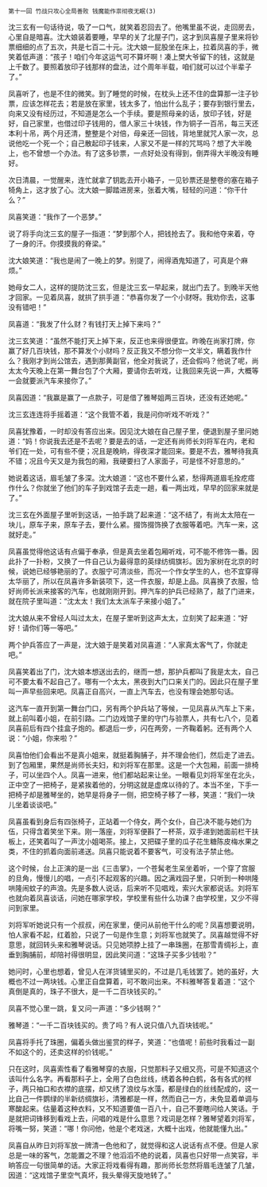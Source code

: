     第十一回 竹战只攻心全局善败 钱魔能作祟彻夜无眠(3) 

   沈三玄有一句话待说，吸了一口气，就笑着忍回去了。他嘴里虽不说，走回房去，心里自是暗喜。沈大娘装着要睡，早早的关了北屋子门，这才到凤喜屋子里来将钞票细细的点了五次，共是七百二十元。沈大娘一屁股坐在床上，拉着凤喜的手，微笑着低声道：“孩子！咱们今年这运气可不算坏啊！凑上樊大爷留下的钱，这就是上千数了。要照着放印子钱那样的盘法，过个周年半载，咱们就可以过个半辈子了。”

   凤喜听了，也是不住的微笑。到了睡觉的时候，在枕头上还不住的盘算那一注子钞票，应该怎样花去；若是放在家里，钱太多了，怕出什么乱子；要存到银行里去，向来又没有经历过，不知道是怎么一个手续。要是照母亲的话，放印子钱，好是好，自己家里，也借过印子钱用的，借人家三十块钱，作为铜子一百吊，每三天还本利十吊，两个月还清，整整是个对倍，母亲还一回钱，背地里就咒人家一次，总说他吃一个死一个；自己散起印子钱来，人家又不是一样的咒骂吗？想了大半晚上，也不曾想一个办法。有了这多钞票，一点好处没有得到，倒弄得大半晚没有睡好。

   次日清晨，一觉醒来，连忙就拿了钥匙去开小箱子，一见钞票还是整卷的塞在箱子犄角上，这才放了心。沈大娘一脚踏进房来，张着大嘴，轻轻的问道：“你干什么？”

   凤喜笑道：“我作了一个恶梦。”

   说了将手向沈三玄的屋子一指道：“梦到那个人，把钱抢去了。我和他夺来着，夺了一身的汗。你摸摸我的脊梁。”

   沈大娘笑道：“我也是闹了一晚上的梦。别提了，闹得酒鬼知道了，可真是个麻烦。”

   她母女二人，这样的提防沈三玄，但是沈三玄一早起来，就出门去了。到晚半天他才回家。一见着凤喜，就拱了拱手道：“恭喜你发了一个小财呀。我劝你去，这事没有错吧！”

   凤喜道：“我发了什么财？有钱打天上掉下来吗？”

   沈三玄笑道：“虽然不能打天上掉下来，反正也来得很便宜。昨晚在尚家打牌，你赢了好几百块钱，那不算发个小财吗？反正我又不想分你一文半文，瞒着我作什么？我刚才到尚公馆去，遇到那黄副官，他全对我说了，还会假吗？他说了呢，尚太太今天晚上在第一舞台包了个大厢，要请你去听戏，让我回来先说一声，大概等一会就要派汽车来接你了。”

   凤喜因道：“我赢是赢了一点款子，可是借了雅琴姐两三百块，还没有还她呢。”

   沈三玄连连将手摇着道：“这个我管不着，我是问你听戏不听戏？”

   凤喜犹豫着，一时却没有答应出来。因见沈大娘在自己屋子里，便退到屋子里问她道：“妈！你说我去还是不去呢？要是去的话，一定还有尚师长刘将军在内，老和爷们在一处，可有些不便；况且是晚晌，得夜深才能回来。要是不去，雅琴待我真不错；况且今天又是为我包的厢，我硬要扫了人家面子，可是怪不好意思的。”

   她说着这话，眉毛皱了多深。沈大娘道：“这也不要什么紧，愁得两道眉毛拴疙瘩作什么？你就坐了他们的车子到戏馆子去走一趟，看一两出戏，早早的回家来就是了。”

   沈三玄在外面屋子里听到这话，一拍手跳了起来道：“这不结了，有尚太太陪在一块儿，原车子来，原车子去，要什么紧。掇饰掇饰换了衣服等着吧。汽车一来，这就好走。”

   凤喜虽觉得他这话有点偏于奉承，但是真去坐着包厢听戏，可不能不修饰一番。因此扑了一扑粉，又换了一件自己认为最得意的英绿纺绸旗衫。因为家树在北京的时候，说她已经够艳丽的了。衣服宁可清淡些，而况一个作女学生的人，也不宜穿得太华丽了，所以在凤喜许多新装项下，这一件衣服，却是上品。凤喜换了衣服，恰好尚师长派来接客的汽车，也就刚刚开到。押汽车的护兵已经熟了，敲了门进来，就在院子里叫道：“沈太太！我们太太派车子来接小姐了。”

   沈大娘从来不曾经人叫过太太，在屋子里听到这声太太，立刻笑了起来道：“好好！请你们等一等吧。”

   两个护兵答应了一声是，沈大娘于是笑着对凤喜道：“人家真太客气了，你就走吧。”

   凤喜笑着出了门，沈大娘本想送出去的，继而一想，那护兵都叫了我是太太，自己可不要太看不起自己了。哪有一个太太，黑夜到大门口来关门的。因此只在屋子里叫一声早些回来吧。凤喜正自高兴，一直上汽车去，也没有理会她那句话。

   这汽车一直开到第一舞台门口，另有两个护兵站了等候，一见凤喜从汽车上下来，就上前叫着小姐，在前引路。二门边戏馆子里的守门与验票人，共有七八个，见着凤喜前后有四个挂盒子炮的。都退后一步，闪在两旁，一齐鞠着躬。还有两个人说：“小姐，你来啦？”

   凤喜怕他们会看出不是真小姐来，就挺着胸脯子，并不理会他们，然后走了进去。到了包厢里，果然是尚师长夫妇，和刘将军在那里。这是一个大包厢，前面一排椅子，可以坐四个人。凤喜一进来，他们都站起来让坐。一眼看见刘将军坐在北头，正中空了一把椅子，是紧挨着他的，分明这就是虚席以待的了。本当不坐，下手一把椅子却是雅琴坐的，她早是将身子一侧，把空椅子移了一移，笑道：“我们一块儿坐着谈谈吧。”

   凤喜虽看到身后有四张椅子，正站着一个侍女，两个女仆，自己决不能与她们为伍，只得含着笑坐下来。刚一落座，刘将军便斟了一杯茶，双手递到她面前栏干扶板上，还笑着叫了一声沈小姐喝茶。接上，又把碟子里的瓜子花生糖陈皮梅水果之类，不住的抓着向面前递送。凤喜只能说着不要客气，可没有法子禁止他。

   这个时候，台上正演的是一出《三击掌》，一个苍髯老生呆坐着听，一个穿了宫服的旦角，慢慢儿的唱，一点引不起观客的兴趣。因之满戏园子里，只听到一种哄隆哄隆闹蚊子的声浪。先是多数人说话，后来听不见唱戏，索兴大家都说话。刘将军也就向着凤喜谈话，问她在哪家学校，学校里有些什么功课？由学校里，又少不得问到家里。

   刘将军听她说只有一个叔叔，闲在家里，便问从前他干什么的呢？凤喜想要说明，怕人家看不起，红着脸，只说了一句是作生意；刘将军也就笑了。凤喜越觉得不好意思，就回转头来和雅琴说话。只见她项脖上挂了一串珠圈，在那雪青绸衫上，直垂到胸脯前，却陪衬得很明显，因此笑问道：“这珠子买多少钱啦？”

   她问时，心里也想着，曾见人在洋货铺里买的，不过是几毛钱罢了。她的虽好，大概也不过一两块钱。心里正自盘算着，可不敢问出来。不料雅琴答复着道：“这个真倒是真的，珠子不很大，是一千二百块钱买的。”

   凤喜不觉心里一跳，复又问一声道：“多少钱啊？”

   雅琴道：“一千二百块钱买的。贵了吗？有人说只值八九百块钱呢。”

   凤喜将手托了珠圈，偏着头做出鉴赏的样子，笑道：“也值呢！前些时我看过一副不如这个的，还卖这样的价钱呢。”

   只在这时，凤喜索性看了看雅琴穿的衣服，只觉那料子又细又亮，可是不知道这个该叫什么名字。再看那料子上，全用了白色丝线，绣着各种白鹤，各有各式的样子，两只袖口和衣襟的底摆，却又绣了浪纹与水藻，都是绿白的丝线配成的，这一比自己一件鹦绿的半新纺绸旗衫，清雅都是一样，然而自己一方，未免显着单调与寒酸起来。估量着这种衣料，又不知道要值一百八十，自己不要瞎问给人笑话。于是就把词锋移到看戏上去，问唱的戏是什么意思？戏词是怎样？雅琴望着刘将军，将嘴一努，笑道：“哪！你问他，他是个老戏迷，大概十出戏，他就能懂九出。”

   凤喜自从昨日刘将军放一牌清一色他和了，就觉得和这人说话有点不便。但是人家总是一味的客气，怎能置之不理？他滔滔不绝的说着，凤喜也只好带一点笑容，半晌答应一句很简单的话。大家正将戏看得有趣，那尚师长忽然将眉毛连皱了几皱，因道：“这戏馆子里空气真坏，我头晕得天旋地转了。”

